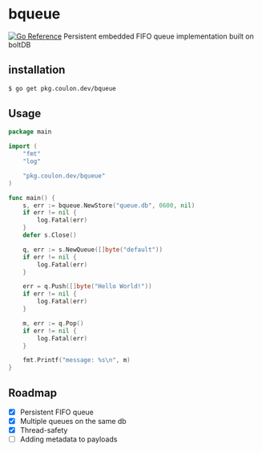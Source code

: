 # bqueue
[![Go Reference](https://pkg.go.dev/badge/pkg.coulon.dev/bqueue.svg)](https://pkg.go.dev/pkg.coulon.dev/bqueue)
Persistent embedded FIFO queue implementation built on boltDB

## installation

```sh
$ go get pkg.coulon.dev/bqueue
```

## Usage

```go
package main

import (
	"fmt"
	"log"

	"pkg.coulon.dev/bqueue"
)

func main() {
	s, err := bqueue.NewStore("queue.db", 0600, nil)
	if err != nil {
		log.Fatal(err)
	}
	defer s.Close()

	q, err := s.NewQueue([]byte("default"))
	if err != nil {
		log.Fatal(err)
	}

	err = q.Push([]byte("Hello World!"))
	if err != nil {
		log.Fatal(err)
	}

	m, err := q.Pop()
	if err != nil {
		log.Fatal(err)
	}

	fmt.Printf("message: %s\n", m)
}
```

## Roadmap

* [x] Persistent FIFO queue
* [x] Multiple queues on the same db
* [x] Thread-safety
* [ ] Adding metadata to payloads